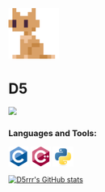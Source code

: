 <img src="_media/logo.png" 
width="100"
height="100"/>

# D5

<img src="https://ghchart.rshah.org/409ba5/D5rrr"/>

<h3 align="left">Languages and Tools:</h3>

<p align="left">
<a href="https://www.cprogramming.com/" target="_blank"> <img src="_media/c.svg" alt="c" width="40" height="40"/></a>
<a href="https://www.w3schools.com/cpp/" target="_blank">
<img src="_media/cplusplus.svg" alt="cplusplus" width="40" height="40"/></a>
<a href="https://www.python.org" target="_blank"> 
<img src="_media/python.svg" alt="python" width="40" height="40"/></a> 
</p>

[![D5rrr's GitHub stats](https://github-readme-stats.vercel.app/api?username=D5rrr)](https://github.com/D5rrr/github-readme-stats)